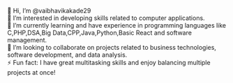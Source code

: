 👋 Hi, I’m @vaibhavikakade29  
👀 I’m interested in developing skills related to  computer applications.  
🌱 I’m currently learning and have experience in programming languages like C,PHP,DSA,Big Data,CPP,Java,Python,Basic React and software management.  
💞️ I’m looking to collaborate on projects related to business technologies, software development, and data analysis.    
⚡ Fun fact: I have great multitasking skills and enjoy balancing multiple projects at once!

<!---
vaibhavikakade29/vaibhavikakade29 is a ✨ special ✨ repository because its `README.md` (this file) appears on your GitHub profile.
You can click the Preview link to take a look at your changes.
--->
